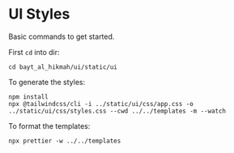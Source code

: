 # UI Styles

Basic commands to get started.

First `cd` into dir:

```console
cd bayt_al_hikmah/ui/static/ui
```

To generate the styles:

```console
npm install
npx @tailwindcss/cli -i ../static/ui/css/app.css -o ../static/ui/css/styles.css --cwd ../../templates -m --watch
```

To format the templates:

```console
npx prettier -w ../../templates
```
